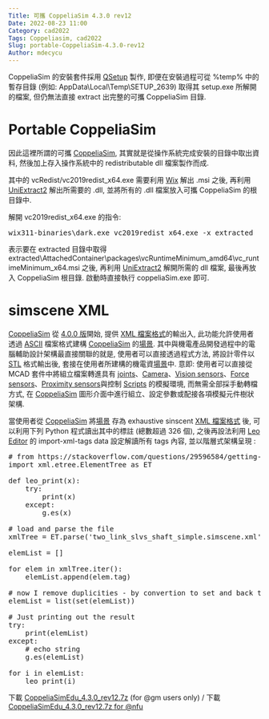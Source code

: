```yaml
---
Title: 可攜 CoppeliaSim 4.3.0 rev12
Date: 2022-08-23 11:00
Category: cad2022
Tags: Coppeliasim, cad2022
Slug: portable-CoppeliaSim-4.3.0-rev12
Author: mdecycu
---
```


CoppeliaSim 的安裝套件採用 [QSetup] 製作, 即便在安裝過程可從 %temp% 中的暫存目錄 (例如: AppData\Local\Temp\SETUP_2639) 取得其 setup.exe 所解開的檔案, 但仍無法直接 extract 出完整的可攜 CoppeliaSim 目錄.

[QSetup]: https://www.pantaray.com/qsetup.html

<!-- PELICAN_END_SUMMARY -->

Portable CoppeliaSim
====

因此這裡所謂的可攜 [CoppeliaSim], 其實就是從操作系統完成安裝的目錄中取出資料, 然後加上存入操作系統中的 redistributable dll 檔案製作而成.

其中的 vcRedist/vc2019redist_x64.exe 需要利用 [Wix] 解出 .msi 之後, 再利用 [UniExtract2] 解出所需要的 .dll, 並將所有的 .dll 檔案放入可攜 CoppeliaSim 的根目錄中.

解開 vc2019redist_x64.exe 的指令:

<pre class="brush: jscript">
wix311-binaries\dark.exe vc2019redist_x64.exe -x extracted
</pre>

表示要在 extracted 目錄中取得 extracted\AttachedContainer\packages\vcRuntimeMinimum_amd64\vc_runtimeMinimum_x64.msi 之後, 再利用 [UniExtract2] 解開所需的 dll 檔案, 最後再放入 CoppeliaSim 根目錄. 啟動時直接執行 coppeliaSim.exe 即可.

<h1 id="simscene">simscene XML</h1>

[CoppeliaSim] 從 [4.0.0 版]開始, 提供 [XML 檔案格式]的輸出入, 此功能允許使用者透過 [ASCII] 檔案格式建構 [CoppeliaSim] 的[場景]. 其中與機電產品開發過程中的電腦輔助設計架構最直接關聯的就是, 使用者可以直接透過程式方法, 將設計零件以 [STL] 格式輸出後, 套接在使用者所建構的機電資[場景]中. 意即: 使用者可以直接從 MCAD 套件中將組立檔案轉進具有 [joints]、[Camera]、[Vision sensors]、[Force sensors]、[Proximity sensors]與控制 [Scripts] 的模擬環境, 而無需全部採手動轉檔方式, 在 [CoppeliaSim] 圖形介面中進行組立、設定參數或配接各項模擬元件樹狀架構.

當使用者從 [CoppeliaSim] 將[場景] 存為 exhaustive sinscent [XML 檔案格式] 後, 可以利用下列 Python 程式讀出其中的標註 (總數超過 326 個), 之後再設法利用 [Leo Editor] 的 import-xml-tags data 設定解讀所有 tags 內容, 並以階層式架構呈現 :

<pre class="brush: python">
# from https://stackoverflow.com/questions/29596584/getting-a-list-of-xml-tags-in-file-using-xml-etree-elementtree
import xml.etree.ElementTree as ET

def leo_print(x):
    try:
        print(x)
    except:
        g.es(x)

# load and parse the file
xmlTree = ET.parse('two_link_slvs_shaft_simple.simscene.xml')

elemList = []

for elem in xmlTree.iter():
    elemList.append(elem.tag)

# now I remove duplicities - by convertion to set and back to list
elemList = list(set(elemList))

# Just printing out the result
try:
    print(elemList)
except:
    # echo string
    g.es(elemList)

for i in elemList:
    leo_print(i)
</pre>

下載 [CoppeliaSimEdu_4.3.0_rev12.7z] (for @gm users only) / 下載 [CoppeliaSimEdu_4.3.0_rev12.7z for @nfu]

[Wix]: https://github.com/wixtoolset/wix3/releases/tag/wix3112rtm
[UniExtract2]: https://github.com/Bioruebe/UniExtract2
[CoppeliaSimEdu_4.3.0_rev12.7z]: https://gmnfuedutw-my.sharepoint.com/:u:/g/personal/yen_gm_nfu_edu_tw/ESXbxhDmlUhBmPTUqAdTrLEBjvaqzZupKcgviAmxWGQdjQ
[CoppeliaSimEdu_4.3.0_rev12.7z for @nfu]: https://nfuedu-my.sharepoint.com/:u:/g/personal/yen_nfu_edu_tw/ESXjJcIX4m9Jm-gX990RwIQBWelBgw8zf0NdKb8qAIxKtQ?e=VlYiHu
[CoppeliaSim]: https://www.coppeliarobotics.com/
[4.0.0 版]: https://www.coppeliarobotics.com/helpFiles/en/versionInfo.htm#coppeliaSim4.0.0
[XML 檔案格式]: https://mde.tw/pjcopsim/content/xmlFormat.html
[ASCII]: https://en.wikipedia.org/wiki/ASCII
[場景]: https://mde.tw/pjcopsim/content/scenes.html
[STL]: https://en.wikipedia.org/wiki/STL_(file_format)
[joints]: https://mde.tw/pjcopsim/content/joints.html
[Vision sensors]: https://mde.tw/pjcopsim/content/visionSensors.html
[Force sensors]: https://mde.tw/pjcopsim/content/forceSensors.html
[Proximity sensors]: https://mde.tw/pjcopsim/content/proximitySensors.html
[Camera]: https://mde.tw/pjcopsim/content/cameras.html
[Scripts]: https://mde.tw/pjcopsim/content/scripts.html
[Leo Editor]: https://www.leoeditor.com/

